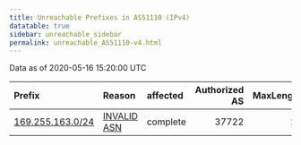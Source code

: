 ```yaml
---
title: Unreachable Prefixes in AS51110 (IPv4)
datatable: true
sidebar: unreachable_sidebar
permalink: unreachable_AS51110-v4.html
---
```


Data as of 2020-05-16 15:20:00 UTC


<div class="datatable-begin"></div>

| Prefix                                                     | Reason                                                                                                  | affected   |   Authorized AS |   MaxLength | Anchor                                           |   unreachable /24s |
|:-----------------------------------------------------------|:--------------------------------------------------------------------------------------------------------|:-----------|----------------:|------------:|:-------------------------------------------------|-------------------:|
| [169.255.163.0/24](https://stat.ripe.net/169.255.163.0/24) | [INVALID ASN](https://rpki-validator.ripe.net/announcement-preview?asn=AS51110&prefix=169.255.163.0/24) | complete   |           37722 |          24 | [AfriNIC](unreachable_AfriNIC_RPKI_Root-v4.html) |                  1 |

<div class="datatable-end"></div>